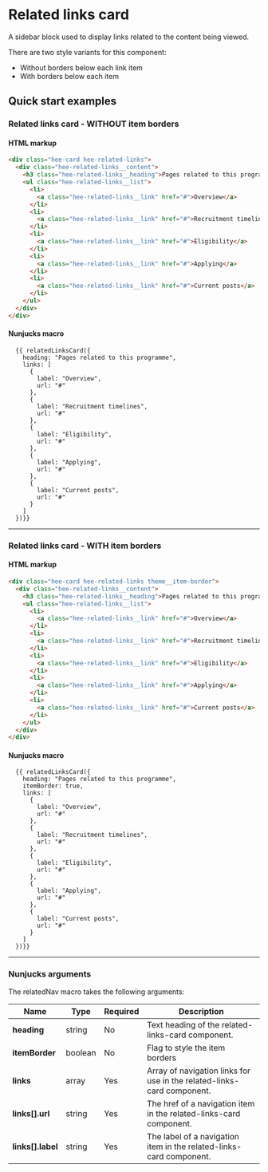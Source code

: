 # Related links card
A sidebar block used to display links related to the content being viewed.

There are two style variants for this component:

- Without borders below each link item
- With borders below each item

## Quick start examples

### Related links card - WITHOUT item borders

#### HTML markup

```html
<div class="hee-card hee-related-links">
  <div class="hee-related-links__content">
    <h3 class="hee-related-links__heading">Pages related to this programme</h3>
    <ul class="hee-related-links__list">
      <li>
        <a class="hee-related-links__link" href="#">Overview</a>
      </li>
      <li>
        <a class="hee-related-links__link" href="#">Recruitment timelines</a>
      </li>
      <li>
        <a class="hee-related-links__link" href="#">Eligibility</a>
      </li>
      <li>
        <a class="hee-related-links__link" href="#">Applying</a>
      </li>
      <li>
        <a class="hee-related-links__link" href="#">Current posts</a>
      </li>
    </ul>
  </div>
</div>
```

#### Nunjucks macro

```
  {{ relatedLinksCard({
    heading: "Pages related to this programme",
    links: [
      {
        label: "Overview",
        url: "#"
      },
      {
        label: "Recruitment timelines",
        url: "#"
      },
      {
        label: "Eligibility",
        url: "#"
      },
      {
        label: "Applying",
        url: "#"
      },
      {
        label: "Current posts",
        url: "#"
      }
    ]
  })}}
```

---

### Related links card - WITH item borders

#### HTML markup

```html
<div class="hee-card hee-related-links theme__item-border">
  <div class="hee-related-links__content">
    <h3 class="hee-related-links__heading">Pages related to this programme</h3>
    <ul class="hee-related-links__list">
      <li>
        <a class="hee-related-links__link" href="#">Overview</a>
      </li>
      <li>
        <a class="hee-related-links__link" href="#">Recruitment timelines</a>
      </li>
      <li>
        <a class="hee-related-links__link" href="#">Eligibility</a>
      </li>
      <li>
        <a class="hee-related-links__link" href="#">Applying</a>
      </li>
      <li>
        <a class="hee-related-links__link" href="#">Current posts</a>
      </li>
    </ul>
  </div>
</div>
```

#### Nunjucks macro

```
  {{ relatedLinksCard({
    heading: "Pages related to this programme",
    itemBorder: true,
    links: [
      {
        label: "Overview",
        url: "#"
      },
      {
        label: "Recruitment timelines",
        url: "#"
      },
      {
        label: "Eligibility",
        url: "#"
      },
      {
        label: "Applying",
        url: "#"
      },
      {
        label: "Current posts",
        url: "#"
      }
    ]
  })}}
```

---

### Nunjucks arguments

The relatedNav macro takes the following arguments:

| Name                | Type    | Required  | Description                                                            |
| --------------------|---------|-----------|------------------------------------------------------------------------|
| **heading**         | string  | No        | Text heading of the related-links-card component.                      |
| **itemBorder**      | boolean | No        | Flag to style the item borders                                         |
| **links**           | array   | Yes       | Array of navigation links for use in the related-links-card component. |
| **links[].url**     | string  | Yes       | The href of a navigation item in the related-links-card component.     |
| **links[].label**   | string  | Yes       | The label of a navigation item in the related-links-card component.    |
